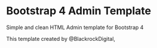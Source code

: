 # Bootstrap 4 Admin Template
Simple and clean HTML Admin template for Bootstrap 4

This template created by @BlackrockDigital, 